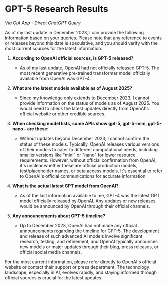 # GPT-5 Research Results
*Via CIA App - Direct ChatGPT Query*

As of my last update in December 2023, I can provide the following information based on your queries. Please note that any reference to events or releases beyond this date is speculative, and you should verify with the most current sources for the latest information.

1. **According to OpenAI official sources, is GPT-5 released?**
   - As of my last update, OpenAI had not officially released GPT-5. The most recent generative pre-trained transformer model officially available from OpenAI was GPT-4.

2. **What are the latest models available as of August 2025?**
   - Since my knowledge only extends to December 2023, I cannot provide information on the status of models as of August 2025. You would need to check the latest updates directly from OpenAI's official website or other credible sources.

3. **When checking model lists, some APIs show gpt-5, gpt-5-mini, gpt-5-nano - are these:**
   - Without updates beyond December 2023, I cannot confirm the status of these models. Typically, OpenAI releases various versions of their models to cater to different computational needs, including smaller versions like "mini" or "nano" for lower resource requirements. However, without official confirmation from OpenAI, it's unclear whether these are official production models, test/placeholder names, or beta access models. It's essential to refer to OpenAI's official communications for accurate information.

4. **What is the actual latest GPT model from OpenAI?**
   - As of the last information available to me, GPT-4 was the latest GPT model officially released by OpenAI. Any updates or new releases would be announced by OpenAI through their official channels.

5. **Any announcements about GPT-5 timeline?**
   - Up to December 2023, OpenAI had not made any official announcements regarding the timeline for GPT-5. The development and release of such advanced AI models involve significant research, testing, and refinement, and OpenAI typically announces new models or major updates through their blog, press releases, or official social media channels.

For the most current information, please refer directly to OpenAI's official website or contact their support or press department. The technology landscape, especially in AI, evolves rapidly, and staying informed through official sources is crucial for the latest updates.